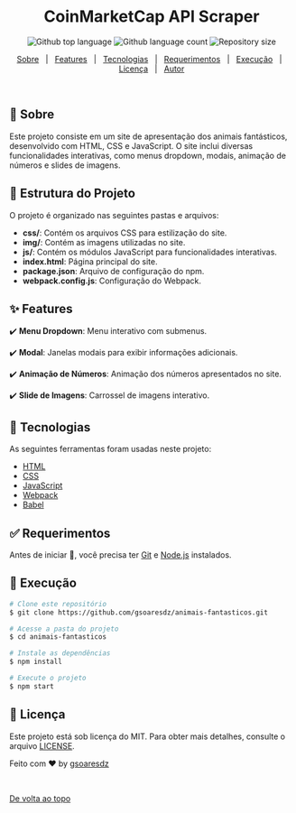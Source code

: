 <h1 align="center">CoinMarketCap API Scraper</h1>
<p align="center">
  <img alt="Github top language" src="https://img.shields.io/github/languages/top/gsoaresdz/animais-fantasticos?color=56BEB8">
  <img alt="Github language count" src="https://img.shields.io/github/languages/count/gsoaresdz/animais-fantasticos?color=56BEB8">
  <img alt="Repository size" src="https://img.shields.io/github/repo-size/gsoaresdz/animais-fantasticos?color=56BEB8">
  <!--<img alt="License" src="https://img.shields.io/github/license/gsoaresdz/coin-market-cap?color=56BEB8">-->
</p>
<p align="center">
  <a href="#dart-sobre">Sobre</a> &#xa0; | &#xa0; 
  <a href="#sparkles-features">Features</a> &#xa0; | &#xa0;
  <a href="#rocket-tecnologias">Tecnologias</a> &#xa0; | &#xa0;
  <a href="#white_check_mark-requerimentos">Requerimentos</a> &#xa0; | &#xa0;
  <a href="#checkered_flag-execução">Execução</a> &#xa0; | &#xa0;
  <a href="#memo-licença">Licença</a> &#xa0; | &#xa0;
  <a href="https://github.com/gsoaresdz" target="_blank">Autor</a>
</p>
<br>

## **:dart: Sobre**
Este projeto consiste em um site de apresentação dos animais fantásticos, desenvolvido com HTML, CSS e JavaScript. O site inclui diversas funcionalidades interativas, como menus dropdown, modais, animação de números e slides de imagens.

## **:memo: Estrutura do Projeto**

O projeto é organizado nas seguintes pastas e arquivos:

- **css/**: Contém os arquivos CSS para estilização do site.
- **img/**: Contém as imagens utilizadas no site.
- **js/**: Contém os módulos JavaScript para funcionalidades interativas.
- **index.html**: Página principal do site.
- **package.json**: Arquivo de configuração do npm.
- **webpack.config.js**: Configuração do Webpack.

## **:sparkles: Features**

:heavy_check_mark: **Menu Dropdown**: Menu interativo com submenus.

:heavy_check_mark: **Modal**: Janelas modais para exibir informações adicionais.

:heavy_check_mark: **Animação de Números**: Animação dos números apresentados no site.

:heavy_check_mark: **Slide de Imagens**: Carrossel de imagens interativo.

## **:rocket: Tecnologias**

As seguintes ferramentas foram usadas neste projeto:

- [HTML](https://developer.mozilla.org/pt-BR/docs/Web/HTML)
- [CSS](https://developer.mozilla.org/pt-BR/docs/Web/CSS)
- [JavaScript](https://developer.mozilla.org/pt-BR/docs/Web/JavaScript)
- [Webpack](https://webpack.js.org/)
- [Babel](https://babeljs.io/)

## **:white_check_mark: Requerimentos**

Antes de iniciar :checkered_flag:, você precisa ter [Git](https://git-scm.com/) e [Node.js](https://nodejs.org/en/) instalados.

## **:checkered_flag: Execução**

```bash
# Clone este repositório
$ git clone https://github.com/gsoaresdz/animais-fantasticos.git

# Acesse a pasta do projeto
$ cd animais-fantasticos

# Instale as dependências
$ npm install

# Execute o projeto
$ npm start
```

## **:memo: Licença**

Este projeto está sob licença do MIT. Para obter mais detalhes, consulte o arquivo [LICENSE](LICENSE).

Feito com :heart: by <a href="https://github.com/gsoaresdz" target="_blank">gsoaresdz</a>

&#xa0;

<a href="#top">De volta ao topo</a>
